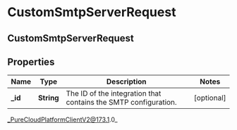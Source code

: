 # CustomSmtpServerRequest

## CustomSmtpServerRequest

## Properties

|Name | Type | Description | Notes|
|------------ | ------------- | ------------- | -------------|
| **_id** | **String** | The ID of the integration that contains the SMTP configuration.  | [optional] |



_PureCloudPlatformClientV2@173.1.0_

